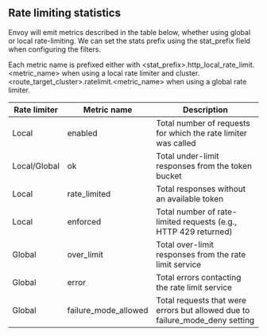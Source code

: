 ## Rate limiting statistics
Envoy will emit metrics described in the table below, whether using global or local rate-limiting. We can set the stats prefix using the stat_prefix field when configuring the filters.

Each metric name is prefixed either with <stat_prefix>.http_local_rate_limit.<metric_name> when using a local rate limiter and cluster.<route_target_cluster>.ratelimit.<metric_name> when using a global rate limiter.

| Rate limiter         | Metric name            | Description                                                   |
|----------------------|------------------------|---------------------------------------------------------------|
| Local                | enabled                | Total number of requests for which the rate limiter was called |
| Local/Global         | ok                     | Total under-limit responses from the token bucket              |
| Local                | rate_limited           | Total responses without an available token                    |
| Local                | enforced               | Total number of rate-limited requests (e.g., HTTP 429 returned)|
| Global               | over_limit             | Total over-limit responses from the rate limit service         |
| Global               | error                  | Total errors contacting the rate limit service                 |
| Global               | failure_mode_allowed   | Total requests that were errors but allowed due to failure_mode_deny setting |


